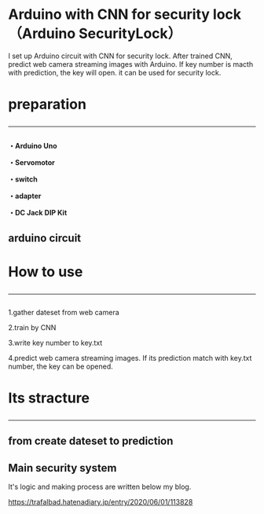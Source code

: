 # Arduino with CNN for security lock（Arduino SecurityLock）

I set up Arduino circuit with CNN for security lock. 
After trained CNN, predict web camera streaming images with Arduino.
If key number is macth with prediction, the key will open. it can be used for security lock.
 
 
# preparation<hr>

<b>・Arduino Uno
 
・Servomotor

・switch

・adapter

・DC Jack DIP Kit</b>


## arduino circuit


# How to use<hr>

1.gather dateset from web camera

2.train by CNN

3.write key number to key.txt

4.predict web camera streaming images.  If its prediction match with key.txt number, the key can be opened.


# Its stracture<hr>

## from create dateset to prediction

## Main security system 

It's logic and making process are written below my blog.

https://trafalbad.hatenadiary.jp/entry/2020/06/01/113828
